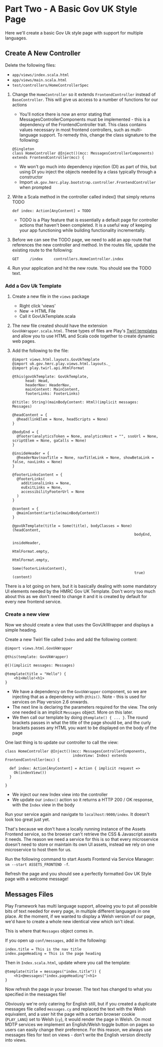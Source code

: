 # Part Two - A Basic Gov UK Style Page

Here we'll create a basic Gov Uk style page with support for multiple languages.

## Create A New Controller

Delete the following files:
* `app/views/index.scala.html`
* `app/views/main.scala.html`
* `test/controllers/HomeControllerSpec`

1. Change the `HomeController` so it extends `FrontendController` instead of `BaseController`. This will give us access to a number of functions for our actions

    * You'll notice there is now an error stating that MessagesControllerComponents must be implemented - this is a dependency of the FrontendController trait. This class contains values necessary in most frontend controllers, such as multi-language support. To remedy this, change the class signature to the following:
    ```
    @Singleton
    class HomeController @Inject()(mcc: MessagesControllerComponents) extends FrontendController(mcc) {
    ```
    * We won't go much into dependency injection (DI) as part of this, but using DI you inject the objects needed by a class typically through a constructor
    * Import `uk.gov.hmrc.play.bootstrap.controller.FrontendController` when prompted

2. Write a Scala method in the controller called index() that simply returns TODO
    ```
    def index: Action[AnyContent] = TODO
    ```
    * TODO is a Play feature that is essentially a default page for controller actions that haven't been completed. It is a useful way of keeping your app functioning while building functionality incrementally.

3. Before we can see the TODO page, we need to add an app route that references the new controller and method. In the routes file, update the existing route to the following:
    ```
    GET     /index     controllers.HomeController.index
    ```

4. Run your application and hit the new route. You should see the TODO text.

### Add a Gov Uk Template

1. Create a new file in the `views` package
    * Right click 'views'
    * New -> HTML File
    * Call it GovUkTemplate.scala
    
2. The new file created should have the extension `GovUkWrapper.scala.html`. These types of files are Play's [Twirl templates](https://www.playframework.com/documentation/2.6.x/ScalaTemplates) and allow you to use HTML and Scala code together to create dynamic web pages.

3. Add the following to the file:

    ```
    @import views.html.layouts.GovUkTemplate
    @import uk.gov.hmrc.play.views.html.layouts._
    @import play.twirl.api.HtmlFormat
    
    @this(govUkTemplate: GovUkTemplate,
          head: Head,
          headerNav: HeaderNav,
          mainContent: MainContent,
          footerLinks: FooterLinks)
    
    @(title: String)(mainBodyContent: Html)(implicit messages: Messages)
    
    @headContent = {
      @head(linkElem = None, headScripts = None)
    }
    
    @bodyEnd = {
      @footer(analyticsToken = None, analyticsHost = "", ssoUrl = None, scriptElem = None, gaCalls = None)
    }
    
    @insideHeader = {
      @headerNav(navTitle = None, navTitleLink = None, showBetaLink = false, navLinks = None)
    }
    
    @footerLinksContent = {
      @footerLinks(
        additionalLinks = None,
        euExitLinks = None,
        accessibilityFooterUrl = None
      )
    }
    
    @content = {
      @mainContent(article(mainBodyContent))
    }
    
    @govUkTemplate(title = Some(title), bodyClasses = None)(headContent,
                                                            bodyEnd,
                                                            insideHeader,
                                                            HtmlFormat.empty,
                                                            HtmlFormat.empty,
                                                            Some(footerLinksContent),
                                                            true)(content)
    ```

There is a lot going on here, but it is basically dealing with some mandatory UI elements needed by the HMRC Gov UK Template.
Don't worry too much about this as we don't need to change it and it is created by default for every new frontend service.

### Create a new view

Now we should create a view that uses the GovUkWrapper and displays a simple heading.

Create a new Twirl file called `Index` and add the following content:

```
@import views.html.GovUkWrapper

@this(template: GovUkWrapper)

@()(implicit messages: Messages)

@template(title = "Hello") {
    <h1>Hello!<h1>
}
```
* We have a dependency on the `GovUkWrapper` component, so we are injecting that as a dependency with `@this()`. Note - this is used for services on Play version 2.6 onwards.
* The next line is declaring the parameters required for the view. The only one needed is an implicit `Messages` object. More on this later.
* We then call our template by doing `@template() { ... }`. The round brackets passes in what the title of the page should be, and the curly brackets passes any HTML you want to be displayed on the body of the page

One last thing is to update our controller to call the view:

```
class HomeController @Inject()(mcc: MessagesControllerComponents,
                               indexView: Index) extends FrontendController(mcc) {

  def index: Action[AnyContent] = Action { implicit request =>
    Ok(indexView())
  }

}
```
* We inject our new Index view into the controller
* We update our `index()` action so it returns a HTTP 200 / OK response, with the `Index` view in the body

Run your service again and navigate to `localhost:9000/index`. It doesn't look too great just yet.

That's because we don't have a locally running instance of the Assets Frontend service, so the browser can't retrieve the CSS & Javascript assets it needs.
The reason we need a service for this is so that every microservice doesn't need to store or maintain its own UI assets, instead we rely on one microservice to host them for us. 

Run the following command to start Assets Frontend via Service Manager: `sm --start ASSETS_FRONTEND -f`.

Refresh the page and you should see a perfectly formatted Gov UK Style page with a welcome message!

## Messages Files

Play Framework has multi language support, allowing you to put all possible bits of text needed for every page, in multiple different languages in one place.
At the moment, if we wanted to display a Welsh version of our page, we'd have to create a whole new identical view which isn't ideal.

This is where that `Messages` object comes in.

If you open up `conf/messages`, add in the following:
```
index.title = This is the nav title
index.pageHeading = This is the page heading
```

Then in `Index.scala.html`, update where you call the template:
```
@template(title = messages("index.title")) {
    <h1>@messages("index.pageHeading")<h1>
}
```

Now refresh the page in your browser. The text has changed to what you specified in the messages file!

Obviously we're only catering for English still, but if you created a duplicate messages file called `messages.cy` and replaced the text with the Welsh equivalent, and a user hit the page with a certain browser cookie (`PLAY_LANG`) set to Welsh (`cy`), it would render the page in Welsh.
On most MDTP services we implement an English/Welsh toggle button on pages so users can easily change their preference. 
For this reason, we always use messages files for text on views - don't write the English version directly into views.
